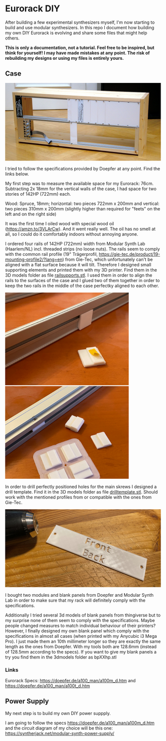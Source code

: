 # Eurorack DIY

After building a few experimental synthesizers myself, I'm now starting to build and use modular synthesizers. In this repo I document how building my own DIY Eurorack is evolving and share some files that might help others.

**This is only a documentation, not a tutorial. Feel free to be inspired, but think for yourself! I may have made mistakes at any point. The risk of rebuilding my designs or using my files is entirely yours.**

## Case

![my Eurorack, current status](photos/case1.jpg)

I tried to follow the specifications provided by Doepfer at any point. Find the links below.

My first step was to measure the available space for my Eurorack: 76cm. Subtracting 2x 18mm for the vertical walls of the case, I had space for two stories of 142HP (722mm) each.

Wood: Spruce, 18mm; horizontal: two pieces 722mm x 200mm and vertical: two pieces 310mm x 200mm (slightly higher than required for "feets" on the left and on the right side)

It was the first time I oiled wood with special wood oil (https://amzn.to/3VLArCw). And it went really well. The oil has no smell at all, so I could do it comfortably indoors without annoying anyone.

I ordered four rails of 142HP (722mm) width from Modular Synth Lab (Haarlem/NL) incl. threaded strips (no loose nuts). The rails seem to comply with the common rail profile (19" Trägerprofil, https://gie-tec.de/product/19-mounting-profile2/?lang=en) from Gie-Tec, which unfortunately can't be aligned with a flat surface because it will tilt. Therefore I designed small supporting elements and printed them with my 3D printer. Find them in the 3D models folder as file [railsupports.stl](3dmodels/railsupports.stl). I used them in order to align the rails to the surfaces of the case and I glued two of them together in order to keep the two rails in the middle of the case perfectky aligned to each other.

<img src="photos/railsupports1.jpg" width="400"><img src="photos/railsupports2.jpg" width="400">

In order to drill perfectly positioned holes for the main skrews I designed a drill template. Find it in the 3D models folder as file [drilltemplate.stl](3dmodels/drilltemplate.stl). Should work with the mentioned profiles from or compatible with the ones from Gie-Tec.

<img src="photos/drilltemplate.jpg" width="600">

I bought two modules and blank panels from Doepfer and Modular Synth Lab in order to make sure that my rack will definitely comply with the specifications. 

Additionally I tried several 3d models of blank panels from thingiverse but to my surprise none of them seem to comply with the specifications. Maybe people changed measures to match individual behaviour of their printers? However, I finally designed my own blank panel which comply with the specifications in almost all cases (when printed with my Anycubic i3 Mega Pro). I just made them an 10th millimeter longer so they are exactly the same length as the ones from Doepfer. With my tools both are 128.6mm (instead of 128.5mm according to the specs). If you want to give my blank panels a try you find them in the 3dmodels folder as bpXXhp.stl

### Links
Eurorack Specs: https://doepfer.de/a100_man/a100m_d.htm and https://doepfer.de/a100_man/a100t_d.htm


## Power Supply

My next step is to build my own DIY power suppply.

I am going to follow the specs  https://doepfer.de/a100_man/a100m_d.htm and the circuit diagram of my choice will be this one: https://syntherjack.net/modular-synth-power-supply/
